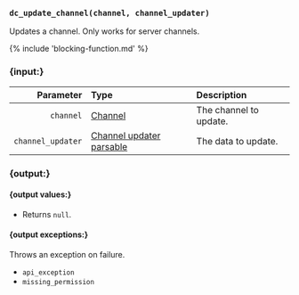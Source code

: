 ### `dc_update_channel(channel, channel_updater)`

Updates a channel. Only works for server channels.

{% include 'blocking-function.md' %}


### {input:}

|         Parameter | Type                                                      | Description            |
|------------------:|:----------------------------------------------------------|:-----------------------|
|         `channel` | [Channel](/values/channel.md)                             | The channel to update. |
| `channel_updater` | [Channel updater parsable](/parsables/channel-updater.md) | The data to update.    |


### {output:}

#### {output values:}

* Returns `null`.

#### {output exceptions:}

Throws an exception on failure.
* `api_exception`
* `missing_permission`